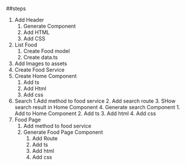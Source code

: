 ##steps
1. Add Header
    1. Generate Component
    2. Add HTML
    3. Add CSS
2. List Food
    1. Create Food model
    2. Create data.ts
3. Add Images to assets
4. Create Food Service
5. Create Home Component
    1. Add ts
    2. Add Html
    3. Add css
6. Search
    1.Add method to food service
    2. Add search route
    3. SHow search result in Home Component
    4. Generate search Component
        1. Add to Home Component
        2. Add ts
        3. Add html
        4. Add css
7. Food Page
    1. Add method to food service
    2. Generate Food Page Component
        1. Add Route
        2. Add ts
        3. Add html
        4. Add css